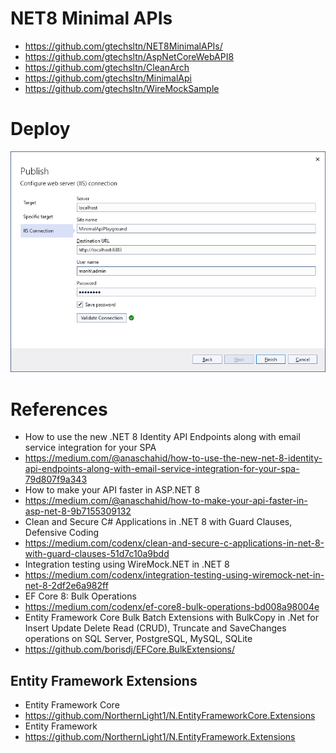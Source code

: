 # NET8 Minimal APIs
+ https://github.com/gtechsltn/NET8MinimalAPIs/
+ https://github.com/gtechsltn/AspNetCoreWebAPI8
+ https://github.com/gtechsltn/CleanArch
+ https://github.com/gtechsltn/MinimalApi
+ https://github.com/gtechsltn/WireMockSample

# Deploy
![Publish to IIS](https://github.com/gtechsltn/NET8MinimalAPIs/blob/main/docs/assets/NET8_Publish.png)

# References
+ How to use the new .NET 8 Identity API Endpoints along with email service integration for your SPA
+ https://medium.com/@anaschahid/how-to-use-the-new-net-8-identity-api-endpoints-along-with-email-service-integration-for-your-spa-79d807f9a343
+ How to make your API faster in ASP.NET 8
+ https://medium.com/@anaschahid/how-to-make-your-api-faster-in-asp-net-8-9b7155309132
+ Clean and Secure C# Applications in .NET 8 with Guard Clauses, Defensive Coding
+ https://medium.com/codenx/clean-and-secure-c-applications-in-net-8-with-guard-clauses-51d7c10a9bdd
+ Integration testing using WireMock.NET in .NET 8
+ https://medium.com/codenx/integration-testing-using-wiremock-net-in-net-8-2df2e6a982ff
+ EF Core 8: Bulk Operations
+ https://medium.com/codenx/ef-core8-bulk-operations-bd008a98004e
+ Entity Framework Core Bulk Batch Extensions with BulkCopy in .Net for Insert Update Delete Read (CRUD), Truncate and SaveChanges operations on SQL Server, PostgreSQL, MySQL, SQLite
+ https://github.com/borisdj/EFCore.BulkExtensions/

## Entity Framework Extensions
+ Entity Framework Core
+ https://github.com/NorthernLight1/N.EntityFrameworkCore.Extensions
+ Entity Framework
+ https://github.com/NorthernLight1/N.EntityFramework.Extensions